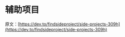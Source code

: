 # 辅助项目

原文：[https://dev.to/findsideproject/side-projects-309h](https://dev.to/findsideproject/side-projects-309h)